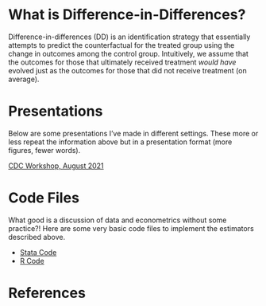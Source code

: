 What is Difference-in-Differences?
==================================

Difference-in-differences (DD) is an identification strategy that
essentially attempts to predict the counterfactual for the treated group
using the change in outcomes among the control group. Intuitively, we
assume that the outcomes for those that ultimately received treatment
*would have* evolved just as the outcomes for those that did not receive
treatment (on average).

Presentations
=============

Below are some presentations I’ve made in different settings. These more
or less repeat the information above but in a presentation format (more
figures, fewer words).

<a href="https://imccart.github.io/empirical-methods/panel-data/slides/dd-cdc202108.html">CDC
Workshop, August 2021</a>

Code Files
==========

What good is a discussion of data and econometrics without some
practice?! Here are some very basic code files to implement the
estimators described above.

-   [Stata Code](code/Stata-panel.do)
-   [R Code](code/R-panel.R)

References
==========
